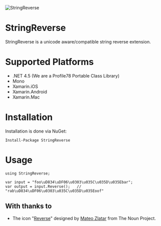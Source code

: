 ![StringReverse](http://i.imgur.com/lKo0eYy.png)
# StringReverse

StringReverse is a unicode aware/compatible string reverse extension.

# Supported Platforms

* .NET 4.5 (We are a Profile78 Portable Class Library)
* Mono
* Xamarin.iOS
* Xamarin.Android
* Xamarin.Mac

# Installation
Installation is done via NuGet:

	Install-Package StringReverse

# Usage

	using StringReverse;
    
    var input = "foo\uD834\uDF06\u0303\u035C\u035D\u035Ebar";
    var output = input.Reverse();   // "rab\uD834\uDF06\u0303\u035C\u035D\u035Eoof"

## With thanks to
* The icon "<a href="http://thenounproject.com/term/reverse/6487/" target="_blank">Reverse</a>" designed by <a href="http://thenounproject.com/mateozlatar/" target="_blank">Mateo Zlatar</a> from The Noun Project.
